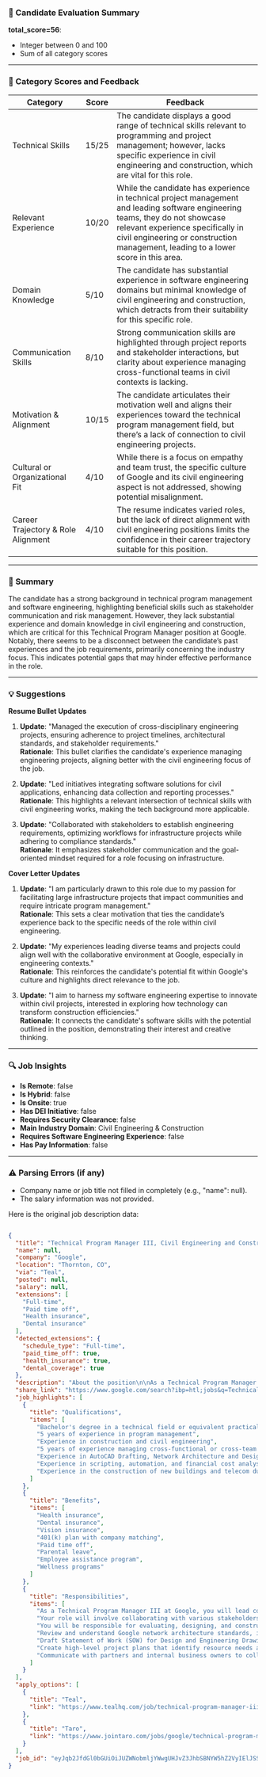 ### 📄 Candidate Evaluation Summary
**total_score=56**:  
- Integer between 0 and 100  
- Sum of all category scores  

---

### 🎯 Category Scores and Feedback

| Category                        | Score | Feedback |
|----------------------------------|------------|----------|
| Technical Skills                 | 15/25 | The candidate displays a good range of technical skills relevant to programming and project management; however, lacks specific experience in civil engineering and construction, which are vital for this role. |
| Relevant Experience              | 10/20 | While the candidate has experience in technical project management and leading software engineering teams, they do not showcase relevant experience specifically in civil engineering or construction management, leading to a lower score in this area. |
| Domain Knowledge                 | 5/10  | The candidate has substantial experience in software engineering domains but minimal knowledge of civil engineering and construction, which detracts from their suitability for this specific role. |
| Communication Skills             | 8/10  | Strong communication skills are highlighted through project reports and stakeholder interactions, but clarity about experience managing cross-functional teams in civil contexts is lacking. |
| Motivation & Alignment           | 10/15 | The candidate articulates their motivation well and aligns their experiences toward the technical program management field, but there’s a lack of connection to civil engineering projects. |
| Cultural or Organizational Fit   | 4/10  | While there is a focus on empathy and team trust, the specific culture of Google and its civil engineering aspect is not addressed, showing potential misalignment. |
| Career Trajectory & Role Alignment | 4/10  | The resume indicates varied roles, but the lack of direct alignment with civil engineering positions limits the confidence in their career trajectory suitable for this position. |

---

### 🧾 Summary

The candidate has a strong background in technical program management and software engineering, highlighting beneficial skills such as stakeholder communication and risk management. However, they lack substantial experience and domain knowledge in civil engineering and construction, which are critical for this Technical Program Manager position at Google. Notably, there seems to be a disconnect between the candidate’s past experiences and the job requirements, primarily concerning the industry focus. This indicates potential gaps that may hinder effective performance in the role.

---

### 💡 Suggestions

**Resume Bullet Updates**  
1. **Update**: "Managed the execution of cross-disciplinary engineering projects, ensuring adherence to project timelines, architectural standards, and stakeholder requirements."  
   **Rationale**: This bullet clarifies the candidate's experience managing engineering projects, aligning better with the civil engineering focus of the job.

2. **Update**: "Led initiatives integrating software solutions for civil applications, enhancing data collection and reporting processes."  
   **Rationale**: This highlights a relevant intersection of technical skills with civil engineering works, making the tech background more applicable.

3. **Update**: "Collaborated with stakeholders to establish engineering requirements, optimizing workflows for infrastructure projects while adhering to compliance standards."  
   **Rationale**: It emphasizes stakeholder communication and the goal-oriented mindset required for a role focusing on infrastructure.

**Cover Letter Updates**  
1. **Update**: "I am particularly drawn to this role due to my passion for facilitating large infrastructure projects that impact communities and require intricate program management."  
   **Rationale**: This sets a clear motivation that ties the candidate’s experience back to the specific needs of the role within civil engineering.

2. **Update**: "My experiences leading diverse teams and projects could align well with the collaborative environment at Google, especially in engineering contexts."  
   **Rationale**: This reinforces the candidate's potential fit within Google's culture and highlights direct relevance to the job.

3. **Update**: "I aim to harness my software engineering expertise to innovate within civil projects, interested in exploring how technology can transform construction efficiencies."  
   **Rationale**: It connects the candidate's software skills with the potential outlined in the position, demonstrating their interest and creative thinking.

---

### 🔍 Job Insights

- **Is Remote**: false  
- **Is Hybrid**: false  
- **Is Onsite**: true  
- **Has DEI Initiative**: false  
- **Requires Security Clearance**: false  
- **Main Industry Domain**: Civil Engineering & Construction  
- **Requires Software Engineering Experience**: false  
- **Has Pay Information**: false  

---

### ⚠️ Parsing Errors (if any)

- Company name or job title not filled in completely (e.g., "name": null). 
- The salary information was not provided.

Here is the original job description data:

```json

{
  "title": "Technical Program Manager III, Civil Engineering and Construction, Cloud Networking",
  "name": null,
  "company": "Google",
  "location": "Thornton, CO",
  "via": "Teal",
  "posted": null,
  "salary": null,
  "extensions": [
    "Full-time",
    "Paid time off",
    "Health insurance",
    "Dental insurance"
  ],
  "detected_extensions": {
    "schedule_type": "Full-time",
    "paid_time_off": true,
    "health_insurance": true,
    "dental_coverage": true
  },
  "description": "About the position\n\nAs a Technical Program Manager III at Google, you will lead complex, multi-disciplinary projects in the field of civil engineering and construction, specifically focusing on the design and construction of network facilities globally. Your role will involve collaborating with various stakeholders to plan project requirements, manage schedules, and communicate effectively with cross-functional teams. You will be responsible for evaluating, designing, and constructing Google's network infrastructure, ensuring that projects align with architectural standards and business needs.\n\nResponsibilities\n\u2022 Review and understand Google network architecture standards, including civil design and requirements for new buildings and telecom duct engineering.\n,\n\u2022 Draft Statement of Work (SOW) for Design and Engineering Drawing Sets.\n,\n\u2022 Create high-level project plans that identify resource needs and critical paths, including reviewing proposals, costs, and submittals related to civil projects.\n,\n\u2022 Communicate with partners and internal business owners to collect drivers and deadlines for delivering colocation space and associated infrastructure.\n\nRequirements\n\u2022 Bachelor's degree in a technical field or equivalent practical experience.\n,\n\u2022 5 years of experience in program management.\n,\n\u2022 Experience in construction and civil engineering.\n\nNice-to-haves\n\u2022 5 years of experience managing cross-functional or cross-team projects.\n,\n\u2022 Experience in AutoCAD Drafting, Network Architecture and Design, or Fiber Open Services Platform (OSP)/Internet Service Provider (ISP) Engineering.\n,\n\u2022 Experience in scripting, automation, and financial cost analysis.\n,\n\u2022 Experience in the construction of new buildings and telecom duct banks.\n\nBenefits\n\u2022 Health insurance\n,\n\u2022 Dental insurance\n,\n\u2022 Vision insurance\n,\n\u2022 401(k) plan with company matching\n,\n\u2022 Paid time off\n,\n\u2022 Parental leave\n,\n\u2022 Employee assistance program\n,\n\u2022 Wellness programs",
  "share_link": "https://www.google.com/search?ibp=htl;jobs&q=Technical+Project+Manager&htidocid=QmNGw7vUas75NtFIAAAAAA%3D%3D&hl=en-US&shndl=37&shmd=H4sIAAAAAAAA_yWNuwrCQBAAsc0HWFhtLZqIYKOliETwUdjL5lzuTs_dsLdqfs8_89VMNcwUr15xOZILHB0mOKh4xRtskdGTQl3XI1jGR0ywYh-ZSCN7QD7DUjib3p1F4Y-T5H6GHdlT9PpVxrCRBjKhugDCsBbxiQaLYNbmeVXlnEqfDS260smtEqZGuuoiTf7ilAMqtQmNTtPZpCtb9sP-PwKR4RhE2X7n_Rt8nLQfxAAAAA&shmds=v1_AQbUm942nmkpw-kcDAJB_PY4S-cPthdQiGtb-WxJcvQBFxL5jQ&source=sh/x/job/li/m1/1#fpstate=tldetail&htivrt=jobs&htiq=Technical+Project+Manager&htidocid=QmNGw7vUas75NtFIAAAAAA%3D%3D",
  "job_highlights": [
    {
      "title": "Qualifications",
      "items": [
        "Bachelor's degree in a technical field or equivalent practical experience",
        "5 years of experience in program management",
        "Experience in construction and civil engineering",
        "5 years of experience managing cross-functional or cross-team projects",
        "Experience in AutoCAD Drafting, Network Architecture and Design, or Fiber Open Services Platform (OSP)/Internet Service Provider (ISP) Engineering",
        "Experience in scripting, automation, and financial cost analysis",
        "Experience in the construction of new buildings and telecom duct banks"
      ]
    },
    {
      "title": "Benefits",
      "items": [
        "Health insurance",
        "Dental insurance",
        "Vision insurance",
        "401(k) plan with company matching",
        "Paid time off",
        "Parental leave",
        "Employee assistance program",
        "Wellness programs"
      ]
    },
    {
      "title": "Responsibilities",
      "items": [
        "As a Technical Program Manager III at Google, you will lead complex, multi-disciplinary projects in the field of civil engineering and construction, specifically focusing on the design and construction of network facilities globally",
        "Your role will involve collaborating with various stakeholders to plan project requirements, manage schedules, and communicate effectively with cross-functional teams",
        "You will be responsible for evaluating, designing, and constructing Google's network infrastructure, ensuring that projects align with architectural standards and business needs",
        "Review and understand Google network architecture standards, including civil design and requirements for new buildings and telecom duct engineering",
        "Draft Statement of Work (SOW) for Design and Engineering Drawing Sets",
        "Create high-level project plans that identify resource needs and critical paths, including reviewing proposals, costs, and submittals related to civil projects",
        "Communicate with partners and internal business owners to collect drivers and deadlines for delivering colocation space and associated infrastructure"
      ]
    }
  ],
  "apply_options": [
    {
      "title": "Teal",
      "link": "https://www.tealhq.com/job/technical-program-manager-iii-civil-engineering-and-construction-cloud-networking_613d3787-65bc-4fad-8c7a-2c8d585784ff?utm_campaign=google_jobs_apply&utm_source=google_jobs_apply&utm_medium=organic"
    },
    {
      "title": "Taro",
      "link": "https://www.jointaro.com/jobs/google/technical-program-manager-iii-civil-engineering-and-construction-cloud-networking-18ce0373/?utm_campaign=google_jobs_apply&utm_source=google_jobs_apply&utm_medium=organic"
    }
  ],
  "job_id": "eyJqb2JfdGl0bGUiOiJUZWNobmljYWwgUHJvZ3JhbSBNYW5hZ2VyIElJSSwgQ2l2aWwgRW5naW5lZXJpbmcgYW5kIENvbnN0cnVjdGlvbiwgQ2xvdWQgTmV0d29ya2luZyIsImNvbXBhbnlfbmFtZSI6Ikdvb2dsZSIsImFkZHJlc3NfY2l0eSI6IlRob3JudG9uLCBDTyIsImh0aWRvY2lkIjoiUW1OR3c3dlVhczc1TnRGSUFBQUFBQT09IiwidXVsZSI6IncrQ0FJUUlDSU5WVzVwZEdWa0lGTjBZWFJsY3cifQ=="
}